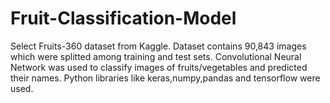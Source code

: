 # Fruit-Classification-Model

Select Fruits-360 dataset from Kaggle. Dataset contains 90,843 images which were splitted among training and test sets.
Convolutional Neural Network was used to classify images of fruits/vegetables and predicted their names.
Python libraries like keras,numpy,pandas and tensorflow were used.
